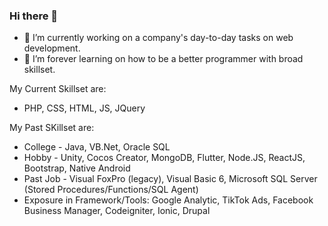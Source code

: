 ### Hi there 👋

- 🔭 I’m currently working on a company's day-to-day tasks on web development.
- 🌱 I’m forever learning on how to be a better programmer with broad skillset.

My Current Skillset are:
- PHP, CSS, HTML, JS, JQuery

My Past SKillset are:
- College - Java, VB.Net, Oracle SQL
- Hobby - Unity, Cocos Creator, MongoDB, Flutter, Node.JS, ReactJS, Bootstrap, Native Android
- Past Job - Visual FoxPro (legacy), Visual Basic 6, Microsoft SQL Server (Stored Procedures/Functions/SQL Agent)
- Exposure in Framework/Tools: Google Analytic, TikTok Ads, Facebook Business Manager, Codeigniter, Ionic, Drupal

<!--
**bykeat/bykeat** is a ✨ _special_ ✨ repository because its `README.md` (this file) appears on your GitHub profile.

Here are some ideas to get you started:

- 🔭 I’m currently working on ...
- 🌱 I’m currently learning ...
- 👯 I’m looking to collaborate on ...
- 🤔 I’m looking for help with ...
- 💬 Ask me about ...
- 📫 How to reach me: ...
- 😄 Pronouns: ...
- ⚡ Fun fact: ...
-->
